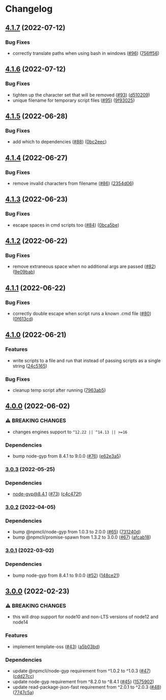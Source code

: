 # Changelog

## [4.1.7](https://github.com/npm/run-script/compare/v4.1.6...v4.1.7) (2022-07-12)


### Bug Fixes

* correctly translate paths when using bash in windows ([#96](https://github.com/npm/run-script/issues/96)) ([756ff56](https://github.com/npm/run-script/commit/756ff56d663f8a3634a7f48c17a2264295b51ccb))

## [4.1.6](https://github.com/npm/run-script/compare/v4.1.5...v4.1.6) (2022-07-12)


### Bug Fixes

* tighten up the character set that will be removed ([#93](https://github.com/npm/run-script/issues/93)) ([d510209](https://github.com/npm/run-script/commit/d5102099d651ba31566e2f79f09f689fa16fcef3))
* unique filename for temporary script files ([#95](https://github.com/npm/run-script/issues/95)) ([9f93025](https://github.com/npm/run-script/commit/9f930253c755a80435e8d47a7e086ff0ab8f03d2))

## [4.1.5](https://github.com/npm/run-script/compare/v4.1.4...v4.1.5) (2022-06-28)


### Bug Fixes

* add which to dependencies ([#88](https://github.com/npm/run-script/issues/88)) ([0bc2eec](https://github.com/npm/run-script/commit/0bc2eec2ccf6a9007e0fe9ea8200b2b12f847bfd))

## [4.1.4](https://github.com/npm/run-script/compare/v4.1.3...v4.1.4) (2022-06-27)


### Bug Fixes

* remove invalid characters from filename ([#86](https://github.com/npm/run-script/issues/86)) ([2354d06](https://github.com/npm/run-script/commit/2354d064e6ef833d9797bf70c333455f075d1b3b))

## [4.1.3](https://github.com/npm/run-script/compare/v4.1.2...v4.1.3) (2022-06-23)


### Bug Fixes

* escape spaces in cmd scripts too ([#84](https://github.com/npm/run-script/issues/84)) ([0bca5be](https://github.com/npm/run-script/commit/0bca5be97ff14e33d6e984e8c48bf35e3e6512ee))

## [4.1.2](https://github.com/npm/run-script/compare/v4.1.1...v4.1.2) (2022-06-22)


### Bug Fixes

* remove extraneous space when no additional args are passed ([#82](https://github.com/npm/run-script/issues/82)) ([9e09bab](https://github.com/npm/run-script/commit/9e09babbc662e25631b15ea7e8e33e0fd331eee5))

## [4.1.1](https://github.com/npm/run-script/compare/v4.1.0...v4.1.1) (2022-06-22)


### Bug Fixes

* correctly double escape when script runs a known .cmd file ([#80](https://github.com/npm/run-script/issues/80)) ([0f613cd](https://github.com/npm/run-script/commit/0f613cd1bed4d5f04e91da89ac747a3a00083146))

## [4.1.0](https://github.com/npm/run-script/compare/v4.0.0...v4.1.0) (2022-06-21)


### Features

* write scripts to a file and run that instead of passing scripts as a single string ([24c5165](https://github.com/npm/run-script/commit/24c5165e44846f4cf97b90fddfea5471600247f6))


### Bug Fixes

* cleanup temp script after running ([7963ab5](https://github.com/npm/run-script/commit/7963ab5f6256fe5e51b7656282499bd7fa19add6))

## [4.0.0](https://github.com/npm/run-script/compare/v3.0.3...v4.0.0) (2022-06-02)


### ⚠ BREAKING CHANGES

* changes engines support to `^12.22 || ^14.13 || >=16`

### Dependencies

* bump node-gyp from 8.4.1 to 9.0.0 ([#76](https://github.com/npm/run-script/issues/76)) ([e62e3a5](https://github.com/npm/run-script/commit/e62e3a5edc30e8216e43183c195927143ebc35ea))

### [3.0.3](https://github.com/npm/run-script/compare/v3.0.2...v3.0.3) (2022-05-25)


### Dependencies

* node-gyp@8.4.1 ([#73](https://github.com/npm/run-script/issues/73)) ([c4c472f](https://github.com/npm/run-script/commit/c4c472f1d500f3b854dd73899a08071ffec86d3e))

### [3.0.2](https://github.com/npm/run-script/compare/v3.0.1...v3.0.2) (2022-04-05)


### Dependencies

* bump @npmcli/node-gyp from 1.0.3 to 2.0.0 ([#65](https://github.com/npm/run-script/issues/65)) ([731240d](https://github.com/npm/run-script/commit/731240d641418478f5ceb86566dc2f48f5ec0975))
* bump @npmcli/promise-spawn from 1.3.2 to 3.0.0 ([#67](https://github.com/npm/run-script/issues/67)) ([afcab18](https://github.com/npm/run-script/commit/afcab182f0b9264f847e4911fc3d516d25efa195))

### [3.0.1](https://www.github.com/npm/run-script/compare/v3.0.0...v3.0.1) (2022-03-02)


### Dependencies

* bump node-gyp from 8.4.1 to 9.0.0 ([#52](https://www.github.com/npm/run-script/issues/52)) ([148ce21](https://www.github.com/npm/run-script/commit/148ce213fd7b208295dfa743b5bbf6f2032f22ce))

## [3.0.0](https://www.github.com/npm/run-script/compare/v2.0.0...v3.0.0) (2022-02-23)


### ⚠ BREAKING CHANGES

* this will drop support for node10 and non-LTS versions of node12 and node14

### Features

* implement template-oss ([#43](https://www.github.com/npm/run-script/issues/43)) ([a5b03bd](https://www.github.com/npm/run-script/commit/a5b03bdfc3a499bf7587d7414d5ea712888bfe93))


### Dependencies

* update @npmcli/node-gyp requirement from ^1.0.2 to ^1.0.3 ([#47](https://www.github.com/npm/run-script/issues/47)) ([cdd27cc](https://www.github.com/npm/run-script/commit/cdd27cc2e09b2aa1032c024401ee1981d3f4dc0a))
* update node-gyp requirement from ^8.2.0 to ^8.4.1 ([#45](https://www.github.com/npm/run-script/issues/45)) ([1575902](https://www.github.com/npm/run-script/commit/1575902c2e4a53874252bcc71bf4abe9e7bbe7e4))
* update read-package-json-fast requirement from ^2.0.1 to ^2.0.3 ([#48](https://www.github.com/npm/run-script/issues/48)) ([7747c5a](https://www.github.com/npm/run-script/commit/7747c5ae954bafba7d1c42d9bae4643fcbb21bce))

